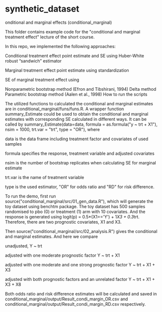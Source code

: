 # synthetic_dataset
onditional and marginal effects (conditional_marginal)

This folder contains example code for the "conditional and marginal treatment effect" lecture of the short course.

In this repo, we implemented the following approaches:

Conditional treatment effect point estimate and SE using Huber-White robust “sandwich” estimator

Marginal treatment effect point estimate using standardization

SE of marginal treatment effect using

Nonparametric bootstrap method (Efron and Tibshirani, 1994)
Delta method
Parametric bootstrap method (Aalen et al., 1998)
How to run the scripts

The utilized functions to calculated the conditional and marginal estimates are in conditional_marginal/funs/funs.R. A wrapper function summary_Estimate could be used to obtain the conditional and marginal estimates with corresponding SE calculated in different ways. It can be called by summary_Estimate(data=data, formula = as.formula("y ~ trt + X1"), nsim = 1000, trt.var = "trt", type = "OR"), where

data is the data frame including treatment factor and covariates of used samples

formula specifies the response, treatment variable and adjusted covariates

nsim is the number of bootstrap replicates when calculating SE for marginal estimate

trt.var is the name of treatment variable

type is the used estimator, "OR" for odds ratio and "RD" for risk difference.

To run the demo, first run source("conditional_marginal/src/01_gen_data.R"), which will generate the toy dataset using benchtm package. The toy dataset has 500 samples randomised to pbo (0) or treatment (1) arm with 10 covariates. And the response is generated using logit(p) = 0.5*(X1=='Y') + 1*X3 + 0.3*trt. Therefore, there are two prognostic covariates, X1 and X3.

Then source("conditional_marginal/src/02_analysis.R") gives the conditional and marginal estimates. And here we compare

unadjusted, Y ~ trt

adjusted with one moderate prognostic factor Y ~ trt + X1

adjusted with one moderate and one strong prognostic factor Y ~ trt + X1 + X3

adjusted with both prognostic factors and an unrelated factor Y ~ trt + X1 + X3 + X8

Both odds ratio and risk difference estimates will be calculated and saved in conditional_marginal/output/Result_condi_margin_OR.csv and conditional_marginal/output/Result_condi_margin_RD.csv respectively.
